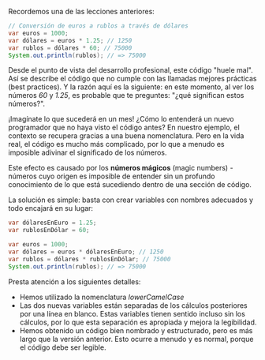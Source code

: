 Recordemos una de las lecciones anteriores:

```java
// Conversión de euros a rublos a través de dólares
var euros = 1000;
var dólares = euros * 1.25; // 1250
var rublos = dólares * 60; // 75000
System.out.println(rublos); // => 75000
```

Desde el punto de vista del desarrollo profesional, este código "huele mal". Así se describe el código que no cumple con las llamadas mejores prácticas (best practices). Y la razón aquí es la siguiente: en este momento, al ver los números *60* y *1.25*, es probable que te preguntes: "¿qué significan estos números?".

¡Imagínate lo que sucederá en un mes! ¿Cómo lo entenderá un nuevo programador que no haya visto el código antes? En nuestro ejemplo, el contexto se recupera gracias a una buena nomenclatura. Pero en la vida real, el código es mucho más complicado, por lo que a menudo es imposible adivinar el significado de los números.

Este efecto es causado por los **números mágicos** (magic numbers) - números cuyo origen es imposible de entender sin un profundo conocimiento de lo que está sucediendo dentro de una sección de código.

La solución es simple: basta con crear variables con nombres adecuados y todo encajará en su lugar:

```java
var dólaresEnEuro = 1.25;
var rublosEnDólar = 60;

var euros = 1000;
var dólares = euros * dólaresEnEuro; // 1250
var rublos = dólares * rublosEnDólar; // 75000
System.out.println(rublos); // => 75000
```

Presta atención a los siguientes detalles:

* Hemos utilizado la nomenclatura *lowerCamelCase*
* Las dos nuevas variables están separadas de los cálculos posteriores por una línea en blanco. Estas variables tienen sentido incluso sin los cálculos, por lo que esta separación es apropiada y mejora la legibilidad.
* Hemos obtenido un código bien nombrado y estructurado, pero es más largo que la versión anterior. Esto ocurre a menudo y es normal, porque el código debe ser legible.
